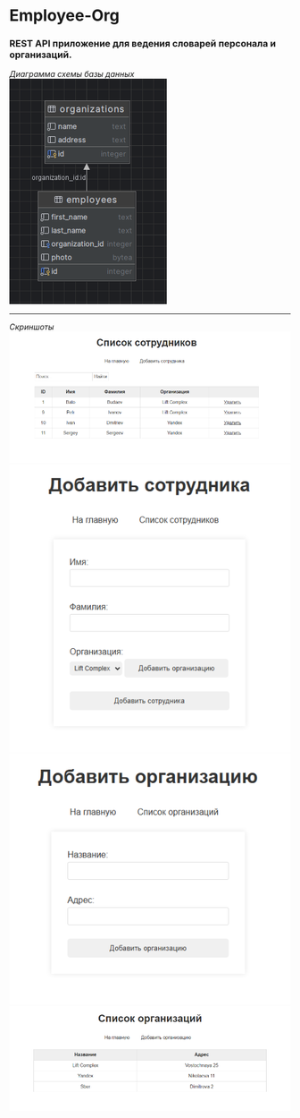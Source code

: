 # Employee-Org
### REST API приложение для ведения словарей персонала и организаций.   
_Диаграмма схемы базы данных_
![img.png](assets/img.png)  
___
_Скриншоты_
![img_2.png](assets/img_2.png)
![img_1.png](assets/img_1.png)
![img_3.png](assets/img_3.png)
![img_4.png](assets/img_4.png)  



